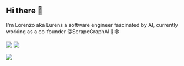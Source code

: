 ## Hi there 👋

I'm Lorenzo aka Lurens a software engineer fascinated by AI, currently working as a  co-founder @ScrapeGraphAI 🔭🕸️

![](https://github-readme-stats.vercel.app/api?username=lurenss&theme=radical&show_icons=true&hide_border=true&count_private=true)
![](http://github-profile-summary-cards.vercel.app/api/cards/productive-time?username=lurenss&theme=2077&utcOffset=8)


![](http://github-profile-summary-cards.vercel.app/api/cards/profile-details?username=lurenss&theme=2077)




<!--
**lurenss/lurenss** is a ✨ _special_ ✨ repository because its `README.md` (this file) appears on your GitHub profile.

Here are some ideas to get you started:

- 🔭 I’m currently working on ...
- 🌱 I’m currently learning ...
- 👯 I’m looking to collaborate on ...
- 🤔 I’m looking for help with ...
- 💬 Ask me about ...
- 📫 How to reach me: ...
- 😄 Pronouns: ...
- ⚡ Fun fact: ...
-->
